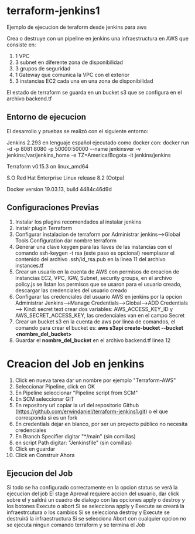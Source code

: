 # terraform-jenkins1
Ejemplo de ejecucion de teraform desde jenkins para aws

Crea o destruye con un pipeline en jenkins una infraestructura en AWS que consiste en:

1. 1 VPC
2. 3 subnet en diferente zona de disponibilidad
3. 3 grupos de seguridad
4. 1 Gateway que comunica la VPC con el exterior
5. 3 instancias EC2 cada una en una zona de disponibilidad

El estado de terraform se guarda en un bucket s3 que se configura en el archivo backend.tf

## Entorno de ejecucion

El desarrollo y pruebas se realizó con el siguiente entorno:

Jenkins 2.293 en lenguaje español ejecutado como docker con:
docker run -d -p 8081:8080 -p 50000:50000 --name jenkinsver -v jenkins:/var/jenkins_home -e TZ=America/Bogota -it jenkins/jenkins

Terraform v0.15.3
on linux_amd64

S.O Red Hat Enterprise Linux release 8.2 (Ootpa)

Docker version 19.03.13, build 4484c46d9d


## Configuraciones Previas

1. Instalar los plugins recomendados al instalar jenkins
2. Instalr plugin Terraform
3. Configurar instalacion de terraform por Administrar jenkins-->Global Tools Configuration dar nombre terraform
4. Generar una clave keygen para las llaves de las instancias con el comando ssh-keygen -t rsa (este paso es opcional) reemplazar el contenido del archivo .ssh/id_rsa.pub en la linea 11 del archivo instances.tf
5. Crear un usuario en la cuenta de AWS con permisos de creacion de instancias EC2, VPC, IGW, Subnet, security groups, en el archivo policy.js se listan los permisos que se usaron para el usuario creado, descargar las credenciales del usuario creado
6. Configurar las credenciales del usuario AWS en jenkins por la opcion Administrar Jenkins-->Manage Credentials-->Global-->ADD Credentials --> Kind: secret text crear dos variables: AWS_ACCESS_KEY_ID y AWS_SECRET_ACCESS_KEY, las credenciales van en el campo Secret
7. Crear un bucket s3 en la cuenta de aws por linea de comandos, el comando para crear el bucket es: **aws s3api create-bucket --bucket <nombre_del_bucket>**
8. Guardar el **nombre_del_bucket** en el archivo backend.tf linea 12 

# Creacion del Job en jenkins

1. Click en nueva tarea dar un nombre por ejemplo "Terraform-AWS" 
2. Seleccionar Pipeline, click en OK
3. En Pipeline seleccionar "Pipeline script from SCM"
4. En SCM seleccionar GIT
5. En repository url copiar la url del repositorio Github (https://github.com/erwindaniel/terraform-jenkins1.git) o el que corresponda si es un fork
6. En credentials dejar en blanco, por ser un proyecto público no necesita credenciales
7. En Branch Specifier digitar "*/main" (sin comillas)
8. en script Path digitar: "Jenkinsfile" (sin comillas)
9. Click en guardar
10. Click en Construir Ahora

## Ejecucion del Job

Si todo se ha configurado correctamente en la opcion status se verá la ejecucion del job
El stage Aproval requiere accion del usuario, dar click sobre el y saldrá un cuadro de dialogo con las opciones apply o destroy y los botones Execute o abort
Si se selecciona apply y Execute se creará la infraestrcutura o los cambios
Si se selecciona destroy y Execute se destruirá la infraestructura
Si se selecciona Abort con cualquier opcion no se ejecuta ningun comando terraform y se termina el Job
